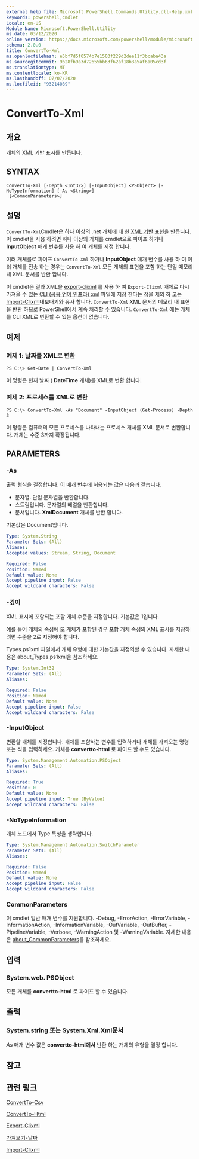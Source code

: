 ```yaml
---
external help file: Microsoft.PowerShell.Commands.Utility.dll-Help.xml
keywords: powershell,cmdlet
Locale: en-US
Module Name: Microsoft.PowerShell.Utility
ms.date: 03/12/2020
online version: https://docs.microsoft.com/powershell/module/microsoft.powershell.utility/convertto-xml?view=powershell-5.1&WT.mc_id=ps-gethelp
schema: 2.0.0
title: ConvertTo-Xml
ms.openlocfilehash: e5bf7d5f0574b7e1503f229d2dee11f3bcaba43a
ms.sourcegitcommit: 9b28fb9a3d72655bb63f62af18b3a5af6a05cd3f
ms.translationtype: MT
ms.contentlocale: ko-KR
ms.lasthandoff: 07/07/2020
ms.locfileid: "93214089"
---
```

# ConvertTo-Xml

## 개요
개체의 XML 기반 표시를 만듭니다.

## SYNTAX

```
ConvertTo-Xml [-Depth <Int32>] [-InputObject] <PSObject> [-NoTypeInformation] [-As <String>]
 [<CommonParameters>]
```

## 설명

`ConvertTo-Xml`Cmdlet은 하나 이상의 .net 개체에 대 한 [XML 기반](/dotnet/api/system.xml.xmldocument) 표현을 만듭니다. 이 cmdlet을 사용 하려면 하나 이상의 개체를 cmdlet으로 파이프 하거나 **InputObject** 매개 변수를 사용 하 여 개체를 지정 합니다.

여러 개체를로 파이프 `ConvertTo-Xml` 하거나 **InputObject** 매개 변수를 사용 하 여 여러 개체를 전송 하는 경우는 `ConvertTo-Xml` 모든 개체의 표현을 포함 하는 단일 메모리 내 XML 문서를 반환 합니다.

이 cmdlet은 결과 XML을 [export-clixml](./Export-Clixml.md) 를 사용 하 여 `Export-Clixml` 개체로 다시 가져올 수 있는 [CLI (공용 언어 인프라) xml](https://www.ecma-international.org/publications/standards/Ecma-335.htm) 파일에 저장 한다는 점을 제외 하 고는 [Import-Clixml](./Import-Clixml.md)내보내기와 유사 합니다. `ConvertTo-Xml` XML 문서의 메모리 내 표현을 반환 하므로 PowerShell에서 계속 처리할 수 있습니다. `ConvertTo-Xml` 에는 개체를 CLI XML로 변환할 수 있는 옵션이 없습니다.

## 예제

### 예제 1: 날짜를 XML로 변환

```
PS C:\> Get-Date | ConvertTo-Xml
```

이 명령은 현재 날짜 ( **DateTime** 개체)를 XML로 변환 합니다.

### 예제 2: 프로세스를 XML로 변환

```
PS C:\> ConvertTo-Xml -As "Document" -InputObject (Get-Process) -Depth 3
```

이 명령은 컴퓨터의 모든 프로세스를 나타내는 프로세스 개체를 XML 문서로 변환합니다. 개체는 수준 3까지 확장됩니다.

## PARAMETERS

### -As

출력 형식을 결정합니다.
이 매개 변수에 허용되는 값은 다음과 같습니다.

- 문자열.
단일 문자열을 반환합니다.
- 스트림입니다.
문자열의 배열을 반환합니다.
- 문서입니다.
**XmlDocument** 개체를 반환 합니다.

기본값은 Document입니다.

```yaml
Type: System.String
Parameter Sets: (All)
Aliases:
Accepted values: Stream, String, Document

Required: False
Position: Named
Default value: None
Accept pipeline input: False
Accept wildcard characters: False
```

### -깊이

XML 표시에 포함되는 포함 개체 수준을 지정합니다. 기본값은 1입니다.

예를 들어 개체의 속성에 또 개체가 포함된 경우 포함 개체 속성의 XML 표시를 저장하려면 수준을 2로 지정해야 합니다.

Types.ps1xml 파일에서 개체 유형에 대한 기본값을 재정의할 수 있습니다. 자세한 내용은 about_Types.ps1xml을 참조하세요.

```yaml
Type: System.Int32
Parameter Sets: (All)
Aliases:

Required: False
Position: Named
Default value: None
Accept pipeline input: False
Accept wildcard characters: False
```

### -InputObject

변환할 개체를 지정합니다. 개체를 포함하는 변수를 입력하거나 개체를 가져오는 명령 또는 식을 입력하세요. 개체를 **convertto-html** 로 파이프 할 수도 있습니다.

```yaml
Type: System.Management.Automation.PSObject
Parameter Sets: (All)
Aliases:

Required: True
Position: 0
Default value: None
Accept pipeline input: True (ByValue)
Accept wildcard characters: False
```

### -NoTypeInformation

개체 노드에서 Type 특성을 생략합니다.

```yaml
Type: System.Management.Automation.SwitchParameter
Parameter Sets: (All)
Aliases:

Required: False
Position: Named
Default value: None
Accept pipeline input: False
Accept wildcard characters: False
```

### CommonParameters

이 cmdlet 일반 매개 변수를 지원합니다. -Debug, -ErrorAction, -ErrorVariable, -InformationAction, -InformationVariable, -OutVariable, -OutBuffer, -PipelineVariable, -Verbose, -WarningAction 및 -WarningVariable. 자세한 내용은 [about_CommonParameters](https://go.microsoft.com/fwlink/?LinkID=113216)를 참조하세요.

## 입력

### System.web. PSObject

모든 개체를 **convertto-html** 로 파이프 할 수 있습니다.

## 출력

### System.string 또는 System.Xml.Xml문서

*As* 매개 변수 값은 **convertto-html에서** 반환 하는 개체의 유형을 결정 합니다.

## 참고

## 관련 링크

[ConvertTo-Csv](ConvertTo-Csv.md)

[ConvertTo-Html](ConvertTo-Html.md)

[Export-Clixml](Export-Clixml.md)

[가져오기-날짜](Get-Date.md)

[Import-Clixml](Import-Clixml.md)
